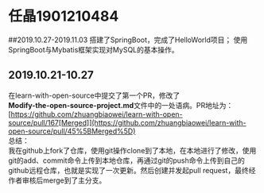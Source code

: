 # 任晶1901210484
##2019.10.27-2019.11.03
搭建了SpringBoot，完成了HelloWorld项目；
使用SpringBoot与Mybatis框架实现对MySQL的基本操作。
## 2019.10.21-10.27
在learn-with-open-source中提交了第一个PR，修改了<br />**Modify-the-open-source-project.md**文件中的一处语病。PR地址为：[https://github.com/zhuangbiaowei/learn-with-open-source/pull/167[Merged]](https://github.com/zhuangbiaowei/learn-with-open-source/pull/45%5BMerged%5D)<br />总结：<br />我在github上fork了仓库，使用git操作clone到了本地，在本地进行了修改，使用git的add、commit命令上传到本地仓库，再通过git的push命令上传到自己的github远程仓库，也就是实现了一次更新。然后创建并发起pull request，最终经作者审核后merge到了主分支。
